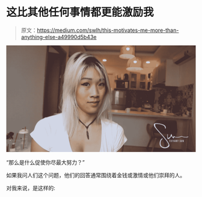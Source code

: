 # 这比其他任何事情都更能激励我

> 原文：<https://medium.com/swlh/this-motivates-me-more-than-anything-else-a49990d5b43e>

![](img/383818ab29b3f3052b6ba4614a98a3d3.png)

“那么是什么促使你尽最大努力？”

如果我问人们这个问题，他们的回答通常围绕着金钱或激情或他们崇拜的人。

对我来说，是这样的: